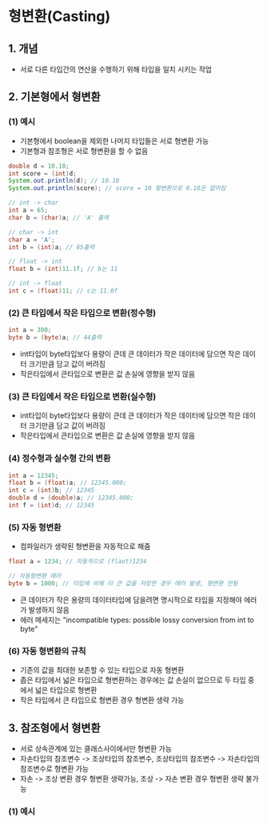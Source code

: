 # 형변환(Casting)
## 1. 개념
* 서로 다른 타입간의 연산을 수행하기 위해 타입을 일치 시키는 작업

## 2. 기본형에서 형변환
### (1) 예시
* 기본형에서 boolean을 제외한 나머지 타입들은 서로 형변환 가능
* 기본형과 참조형은 서로 형변환을 할 수 없음

```java
double d = 10.18;
int score = (int)d;
System.out.println(d); // 10.18
System.out.println(score); // score = 10 형변환으로 0.18은 없어짐
```
```java
// int -> char
int a = 65;
char b = (char)a; // 'A' 출력

// char -> int
char a = 'A';
int b = (int)a; // 65출력

// float -> int
float b = (int)11.1f; // b는 11

// int -> float
int c = (float)11; // c는 11.0f
```

### (2) 큰 타입에서 작은 타입으로 변환(정수형)
```java
int a = 300;
byte b = (byte)a; // 44출력
```
* int타입이 byte타입보다 용량이 큰데 큰 데이터가 작은 데이터에 담으면 작은 데이터 크기만큼 담고 값이 버려짐
* 작은타입에서 큰타입으로 변환은 값 손실에 영향을 받지 않음

### (3) 큰 타입에서 작은 타입으로 변환(실수형)
* int타입이 byte타입보다 용량이 큰데 큰 데이터가 작은 데이터에 담으면 작은 데이터 크기만큼 담고 값이 버려짐
* 작은타입에서 큰타입으로 변환은 값 손실에 영향을 받지 않음

### (4) 정수형과 실수형 간의 변환
```java
int a = 12345;
float b = (float)a; // 12345.000;
int c = (int)b; // 12345
double d = (double)a; // 12345.000;
int f = (int)d; // 12345
```

### (5) 자동 형변환
* 컴파일러가 생략된 형변환을 자동적으로 해줌
```java
float a = 1234; // 자동적으로 (flaot)1234
```
```java
// 자동형변환 에러
byte b = 1000; // 타입에 비해 더 큰 값을 저장한 경우 에러 발생, 형변환 안됨
```
* 큰 데이터가 작은 용량의 데이터타입에 담을려면 명시적으로 타입을 지정해야 에러가 발생하지 않음
* 에러 메세지는 "incompatible types: possible lossy conversion from int to byte"

### (6) 자동 형변환의 규칙
* 기존의 값을 최대한 보존할 수 있는 타입으로 자동 형변환
* 좁은 타입에서 넓은 타입으로 형변환하는 경우에는 값 손실이 없으므로 두 타입 중에서 넓은 타입으로 형변환
* 작은 타입에서 큰 타입으로 형변환 경우 형변환 생략 가능

## 3. 참조형에서 형변환
* 서로 상속관계에 있는 클래스사이에서만 형변환 가능
* 자손타입의 참조변수 -> 조상타입의 참조변수, 조상타입의 참조변수 -> 자손타입의 참조변수로 형변환 가능
* 자손 -> 조상 변환 경우 형변환 생략가능, 조상 -> 자손 변환 경우 형변환 생략 불가능

### (1) 예시
```java

```